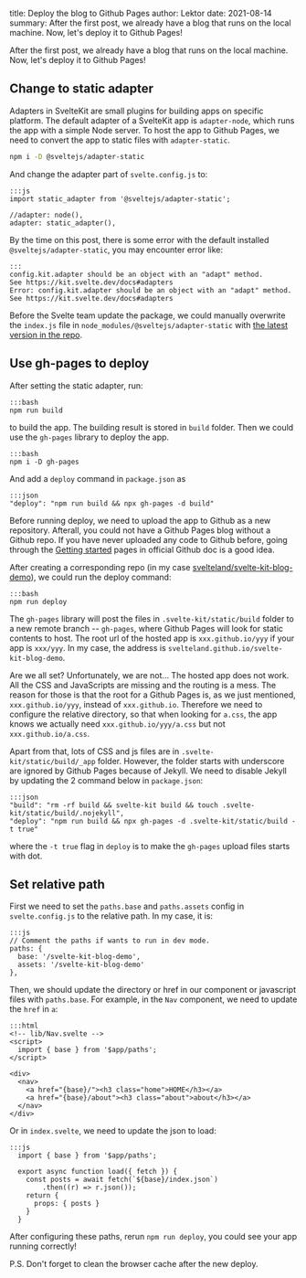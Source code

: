 title: Deploy the blog to Github Pages
author: Lektor
date: 2021-08-14
summary: After the first post, we already have a blog that runs on the local machine. Now, let's deploy it to Github Pages!


After the first post, we already have a blog that runs on the local machine. Now, let's deploy it to Github Pages!

## Change to static adapter

Adapters in SvelteKit are small plugins for building apps on specific platform. The default adapter of a SvelteKit app is `adapter-node`, which runs the app with a simple Node server. To host the app to Github Pages, we need to convert the app to static files with `adapter-static`.

```bash
npm i -D @sveltejs/adapter-static
```

And change the adapter part of `svelte.config.js` to:

    :::js
    import static_adapter from '@sveltejs/adapter-static';

    //adapter: node(),
    adapter: static_adapter(),


By the time on this post, there is some error with the default installed `@sveltejs/adapter-static`, you may encounter error like:

    :::
    config.kit.adapter should be an object with an "adapt" method.
    See https://kit.svelte.dev/docs#adapters
    Error: config.kit.adapter should be an object with an "adapt" method.
    See https://kit.svelte.dev/docs#adapters

Before the Svelte team update the package, we could manually overwrite the `index.js` file in `node_modules/@sveltejs/adapter-static` with [the latest version in the repo](https://github.com/sveltejs/kit/tree/master/packages/adapter-static).

## Use gh-pages to deploy

After setting the static adapter, run:

    :::bash
    npm run build

to build the app. The building result is stored in `build` folder. Then we could use the `gh-pages` library to deploy the app.

    :::bash
    npm i -D gh-pages

And add a `deploy` command in `package.json` as

    :::json
    "deploy": "npm run build && npx gh-pages -d build"


Before running deploy, we need to upload the app to Github as a new repository. Afterall, you could not have a Github Pages blog without a Github repo. If you have never uploaded any code to Github before, going through the [Getting started](https://docs.github.com/en/github/getting-started-with-github) pages in official Github doc is a good idea.

After creating a corresponding repo (in my case [svelteland/svelte-kit-blog-demo](https://github.com/svelteland/svelte-kit-blog-demo)), we could run the deploy command:

    :::bash
    npm run deploy


The `gh-pages` library will post the files in `.svelte-kit/static/build` folder to a new remote branch -- `gh-pages`, where Github Pages will look for static contents to host. The root url of the hosted app is `xxx.github.io/yyy` if your app is `xxx/yyy`. In my case, the address is `svelteland.github.io/svelte-kit-blog-demo`.

Are we all set? Unfortunately, we are not... The hosted app does not work. All the CSS and JavaScripts are missing and  the routing is a mess. The reason for those is that the root for a Github Pages is, as we just mentioned, `xxx.github.io/yyy`, instead of `xxx.github.io`. Therefore we need to configure the relative directory, so that when looking for `a.css`, the app knows we actually need `xxx.github.io/yyy/a.css` but not `xxx.github.io/a.css`.

Apart from that, lots of CSS and js files are in `.svelte-kit/static/build/_app` folder. However, the folder starts with underscore are ignored by Github Pages because of Jekyll. We need to disable Jekyll by updating the 2 command below in `package.json`:

    :::json
    "build": "rm -rf build && svelte-kit build && touch .svelte-kit/static/build/.nojekyll",
    "deploy": "npm run build && npx gh-pages -d .svelte-kit/static/build -t true"

where the `-t true` flag in `deploy` is to make the `gh-pages` upload files starts with dot.

## Set relative path

First we need to set the `paths.base` and `paths.assets` config in `svelte.config.js` to the relative path. In my case, it is:

    :::js
    // Comment the paths if wants to run in dev mode.
    paths: {
      base: '/svelte-kit-blog-demo',
      assets: '/svelte-kit-blog-demo'
    },

Then, we should update the directory or href in our component or javascript files with `paths.base`. For example, in the `Nav` component, we need to update the `href` in `a`:

    :::html
    <!-- lib/Nav.svelte -->
    <script>
      import { base } from '$app/paths';
    </script>
    
    <div>
      <nav>
        <a href="{base}/"><h3 class="home">HOME</h3></a>
        <a href="{base}/about"><h3 class="about">about</h3></a>
      </nav>
    </div>
    
Or in `index.svelte`, we need to update the json to load:
    

    :::js
      import { base } from '$app/paths';
    
      export async function load({ fetch }) {
        const posts = await fetch(`${base}/index.json`)
            .then((r) => r.json());
        return {
          props: { posts }
        }
      }

After configuring these paths, rerun `npm run deploy`, you could see your app running correctly!

P.S. Don't forget to clean the browser cache after the new deploy.
